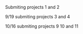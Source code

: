Submiting projects 1 and 2  


9/19 submiting projects 3 and 4  


10/16 submiting projects 9 10 and 11
